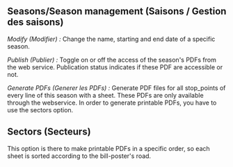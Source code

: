 Seasons/Season management (Saisons / Gestion des saisons)
---------------------------------------------------------

*Modify (Modifier) :* Change the name, starting and end date of a specific season.

*Publish (Publier) :* Toggle on or off the access of the season's PDFs from the web service. Publication status indicates if these PDF are accessible or not.

*Generate PDFs (Generer les PDFs) :* Generate PDF files for all stop_points of every line of this season with a sheet. These PDFs are only available through the webservice. In order to generate printable PDFs, you have to use the sectors option.


Sectors (Secteurs)
------------------
This option is there to make printable PDFs in a specific order, so each sheet is sorted according to the bill-poster's road. 
